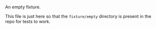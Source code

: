 An empty fixture.

This file is just here so that the `fixture/empty` directory is present in the repo for tests to work.
